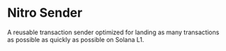 # Nitro Sender

A reusable transaction sender optimized for landing as many transactions as possible as quickly as possible on Solana L1.
